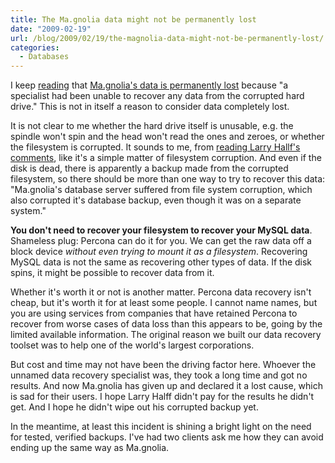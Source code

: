 ```yaml
---
title: The Ma.gnolia data might not be permanently lost
date: "2009-02-19"
url: /blog/2009/02/19/the-magnolia-data-might-not-be-permanently-lost/
categories:
  - Databases
---
```

I keep [reading](http://mysqltalk.wordpress.com/2009/02/19/web-roundup/) that [Ma.gnolia's data is permanently lost](http://www.datacenterknowledge.com/archives/2009/02/19/magnolia-data-is-gone-for-good/) because "a specialist had been unable to recover any data from the corrupted hard drive." This is not in itself a reason to consider data completely lost.

It is not clear to me whether the hard drive itself is unusable, e.g. the spindle won't spin and the head won't read the ones and zeroes, or whether the filesystem is corrupted. It sounds to me, from [reading Larry Hallf's comments](http://getsatisfaction.com/magnolia/topics/ma_gnolia_data_recovery_status), like it's a simple matter of filesystem corruption. And even if the disk is dead, there is apparently a backup made from the corrupted filesystem, so there should be more than one way to try to recover this data: "Ma.gnolia's database server suffered from file system corruption, which also corrupted it's database backup, even though it was on a separate system."

**You don't need to recover your filesystem to recover your MySQL data**. Shameless plug: Percona can do it for you. We can get the raw data off a block device *without even trying to mount it as a filesystem*. Recovering MySQL data is not the same as recovering other types of data. If the disk spins, it might be possible to recover data from it.

Whether it's worth it or not is another matter. Percona data recovery isn't cheap, but it's worth it for at least some people. I cannot name names, but you are using services from companies that have retained Percona to recover from worse cases of data loss than this appears to be, going by the limited available information. The original reason we built our data recovery toolset was to help one of the world's largest corporations.

But cost and time may not have been the driving factor here. Whoever the unnamed data recovery specialist was, they took a long time and got no results. And now Ma.gnolia has given up and declared it a lost cause, which is sad for their users. I hope Larry Halff didn't pay for the results he didn't get. And I hope he didn't wipe out his corrupted backup yet.

In the meantime, at least this incident is shining a bright light on the need for tested, verified backups. I've had two clients ask me how they can avoid ending up the same way as Ma.gnolia.


